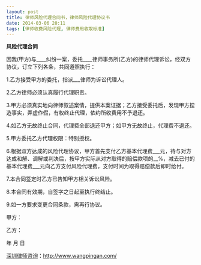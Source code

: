 ```yaml
---
layout: post
title: 律师风险代理合同书，律师风险代理协议书
date: 2014-03-06 20:11
tags: [律师收费风险代理, 律师费用收取标准]
---
```

<strong>风险代理合同</strong>

因我(甲方)与____纠纷一案，委托____律师事务所(乙方)的律师代理诉讼，经双方协议，订立下列各条，共同遵照执行：

1.乙方接受甲方的委托，指派___律师为诉讼代理人。

2.乙方律师必须认真履行代理职责。

3.甲方必须真实地向律师叙述案情，提供本案证据；乙方接受委托后，发现甲方捏造事实，弄虚作假，有权终止代理，依约所收费用不予退还。

4.如乙方无故终止合同，代理费全部退还甲方；如甲方无故终止，代理费不退还。

5.甲方委托乙方代理权限：特别授权。

6.根据双方达成的风险代理协议，甲方首先支付乙方基本代理费___元，待与对方达成和解、调解或判决后，按甲方实际从对方取得的赔偿款项的__%，减去已付的基本代理费___元向乙方支付风险代理费，支付时间为取得赔偿款后即时给付。

7.本合同签定时乙方已告知甲方相关诉讼风险。

8.本合同有效期，自签字之日起至执行终结止。

9.如一方要求变更合同条款，需再行协议。

甲方：

乙方：

年 月 日

<a href="http://www.wangpingan.com/">深圳律师咨询</a>：<a href="http://www.wangpingan.com/">http://www.wangpingan.com/</a>

